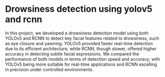 # Drowsiness detection using yolov5 and rcnn
In this project, we developed a drowsiness detection model using both YOLOv5 and RCNN to detect key facial features related to drowsiness, such as eye closure and yawning. YOLOv5 provided faster real-time detection due to its efficient architecture, while RCNN, though slower, offered higher accuracy in detecting subtle facial expressions. We compared the performance of both models in terms of detection speed and accuracy, with YOLOv5 being more suitable for real-time applications and RCNN excelling in precision under controlled environments.
